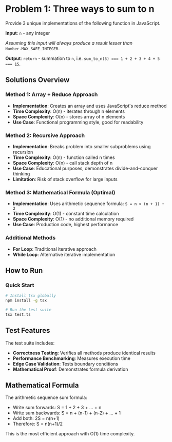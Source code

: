 # Problem 1: Three ways to sum to n

Provide 3 unique implementations of the following function in JavaScript.

**Input**: `n` - any integer

_Assuming this input will always produce a result lesser than_ `Number.MAX_SAFE_INTEGER`.

**Output**: `return` - summation to `n`, i.e. `sum_to_n(5) === 1 + 2 + 3 + 4 + 5 === 15`.

## Solutions Overview

### Method 1: Array + Reduce Approach
- **Implementation**: Creates an array and uses JavaScript's reduce method
- **Time Complexity**: O(n) - iterates through n elements
- **Space Complexity**: O(n) - stores array of n elements
- **Use Case**: Functional programming style, good for readability

### Method 2: Recursive Approach
- **Implementation**: Breaks problem into smaller subproblems using recursion
- **Time Complexity**: O(n) - function called n times
- **Space Complexity**: O(n) - call stack depth of n
- **Use Case**: Educational purposes, demonstrates divide-and-conquer thinking
- **Limitation**: Risk of stack overflow for large inputs

### Method 3: Mathematical Formula (Optimal)
- **Implementation**: Uses arithmetic sequence formula: `S = n × (n + 1) ÷ 2`
- **Time Complexity**: O(1) - constant time calculation
- **Space Complexity**: O(1) - no additional memory required
- **Use Case**: Production code, highest performance

### Additional Methods
- **For Loop**: Traditional iterative approach
- **While Loop**: Alternative iterative implementation

## How to Run

### Quick Start
```bash
# Install tsx globally
npm install -g tsx

# Run the test suite
tsx test.ts
```

## Test Features

The test suite includes:
- **Correctness Testing**: Verifies all methods produce identical results
- **Performance Benchmarking**: Measures execution time
- **Edge Case Validation**: Tests boundary conditions
- **Mathematical Proof**: Demonstrates formula derivation

## Mathematical Formula

The arithmetic sequence sum formula:
- Write sum forwards: S = 1 + 2 + 3 + ... + n
- Write sum backwards: S = n + (n-1) + (n-2) + ... + 1  
- Add both: 2S = n(n+1)
- Therefore: S = n(n+1)/2

This is the most efficient approach with O(1) time complexity.